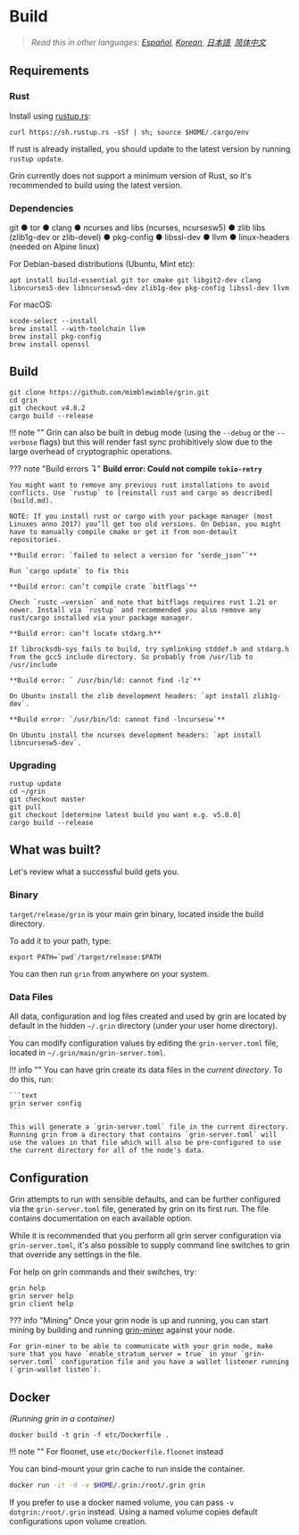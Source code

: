 # Build

> *Read this in other languages: [Español](https://github.com/mimblewimble/grin/blob/master/doc/translations/build_ES.md), [Korean](https://github.com/mimblewimble/grin/blob/master/doc/translations/build_KR.md), [日本語](https://github.com/mimblewimble/grin/blob/master/doc/translations/build_JP.md), [简体中文](https://github.com/mimblewimble/grin/blob/master/doc/translations/build_ZH-CN.md).*

## Requirements

### Rust

Install using [rustup.rs](https://rustup.rs):

```text
curl https://sh.rustup.rs -sSf | sh; source $HOME/.cargo/env
```

 If rust is already installed, you should update to the latest version by running `rustup update`.

Grin currently does not support a minimum version of Rust, so it's recommended to build using the latest version.

### Dependencies

git &#9679; tor &#9679; clang &#9679; ncurses and libs (ncurses, ncursesw5) &#9679; zlib libs (zlib1g-dev or zlib-devel) &#9679; pkg-config &#9679; libssl-dev &#9679; llvm &#9679; linux-headers (needed on Alpine linux)

For Debian-based distributions (Ubuntu, Mint etc):

```text
apt install build-essential git tor cmake git libgit2-dev clang libncurses5-dev libncursesw5-dev zlib1g-dev pkg-config libssl-dev llvm
```

For macOS:

```text
xcode-select --install
brew install --with-toolchain llvm
brew install pkg-config
brew install openssl
```

## Build

```text
git clone https://github.com/mimblewimble/grin.git
cd grin
git checkout v4.0.2
cargo build --release
```

!!! note ""
    Grin can also be built in debug mode (using the `--debug` or the `--verbose` flags) but this will render fast sync prohibitively slow due to the large overhead of cryptographic operations.

??? note "Build errors &#8628;"
    **Build error: Could not compile `tokio-retry`**

    You might want to remove any previous rust installations to avoid conflicts. Use `rustup` to [reinstall rust and cargo as described](build.md).

    NOTE: If you install rust or cargo with your package manager (most Linuxes anno 2017) you’ll get too old versions. On Debian, you might have to manually compile cmake or get it from non-detault repositories.

    **Build error: `failed to select a version for ‘serde_json’`**

    Run `cargo update` to fix this

    **Build error: can’t compile crate `bitflags`**

    Chech `rustc –version` and note that bitflags requires rust 1.21 or newer. Install via `rustup` and recommended you also remove any rust/cargo installed via your package manager.

    **Build error: can’t locate stdarg.h**

    If librocksdb-sys fails to build, try symlinking stddef.h and stdarg.h from the gcc5 include directory. So probably from /usr/lib to /usr/include

    **Build error: ` /usr/bin/ld: cannot find -lz`**

    On Ubuntu install the zlib development headers: `apt install zlib1g-dev`.

    **Build error: `/usr/bin/ld: cannot find -lncursesw`**

    On Ubuntu install the ncurses development headers: `apt install libncursesw5-dev`.

### Upgrading

```text
rustup update
cd ~/grin
git checkout master
git pull
git checkout [determine latest build you want e.g. v5.0.0]
cargo build --release
```

## What was built?

Let's review what a successful build gets you.

### Binary

`target/release/grin` is your main grin binary, located inside the build directory.

To add it to your path, type:

```text
export PATH=`pwd`/target/release:$PATH
```

You can then run `grin` from anywhere on your system.

### Data Files

All data, configuration and log files created and used by grin are located by default in the hidden `~/.grin` directory (under your user home directory).

You can modify configuration values by editing the `grin-server.toml` file, located in `~/.grin/main/grin-server.toml`.

!!! info ""
    You can have grin create its data files in the *current directory*. To do this, run:

    ```text
    grin server config
    ```

    This will generate a `grin-server.toml` file in the current directory. Running grin from a directory that contains `grin-server.toml` will use the values in that file which will also be pre-configured to use the current directory for all of the node's data.

## Configuration

Grin attempts to run with sensible defaults, and can be further configured via
the `grin-server.toml` file, generated by grin on its first run. The file contains documentation on each available option.

While it is recommended that you perform all grin server configuration via
`grin-server.toml`, it's also possible to supply command line switches to grin that override any settings in the file.

For help on grin commands and their switches, try:

```text
grin help
grin server help
grin client help
```

??? info "Mining"
    Once your grin node is up and running, you can start mining by building and running [grin-miner](https://github.com/mimblewimble/grin-miner) against your node.

    For grin-miner to be able to communicate with your grin node, make sure that you have `enable_stratum_server = true` in your `grin-server.toml` configuration file and you have a wallet listener running (`grin-wallet listen`).

## Docker

*(Running grin in a container)*

```text
docker build -t grin -f etc/Dockerfile .
```

!!! note ""
    For floonet, use `etc/Dockerfile.floonet` instead

You can bind-mount your grin cache to run inside the container.

```sh
docker run -it -d -v $HOME/.grin:/root/.grin grin
```

If you prefer to use a docker named volume, you can pass `-v dotgrin:/root/.grin` instead. Using a named volume copies default configurations upon volume creation.
